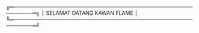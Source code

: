 ╔═───────────────────────────────────────────────────────═╗
│                 SELAMAT DATANG KAWAN FLAME              │
╚═───────────────────────────────────────────────────────═╝
